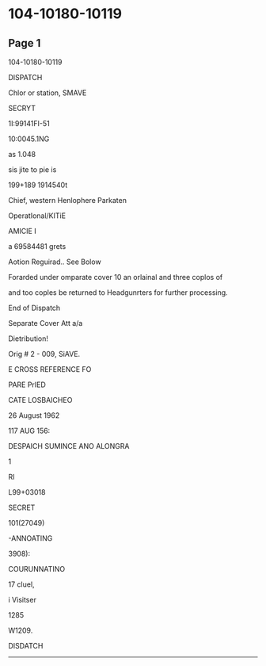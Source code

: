 # 104-10180-10119

## Page 1

104-10180-10119

DISPATCH

Chlor or station, SMAVE

SECRYT

1I:99141FI-51

10:0045.1NG

as 1.048

sis jite to pie is

199+189 1914540t

Chief, western Henlophere Parkaten

OperatIonal/KITiE

AMICIE I

a 69584481 grets

Aotion Reguirad.. See Bolow

Forarded under omparate cover 10 an orlainal and three coplos of

and too coples be returned to Headgunrters for further processing.

End of Dispatch

Separate Cover Att a/a

Dietribution!

Orig # 2 - 009, SiAVE.

E CROSS REFERENCE FO

PARE PrIED

CATE LOSBAICHEO

26 August 1962

117 AUG 156:

DESPAICH SUMINCE ANO ALONGRA

1

RI

L99+03018

SECRET

101(27049)

-ANNOATING

3908):

COURUNNATINO

17 cluel,

i Visitser

1285

W1209.

DISDATCH

---


